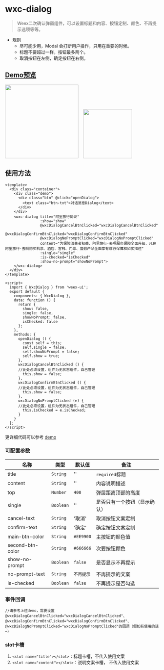 # wxc-dialog 

> Weex二次确认弹窗组件，可以设置标题和内容、按钮定制、颜色、不再提示选项等等。

- 规则
   - 尽可能少用，Modal 会打断用户操作，只用在重要的时候。
   - 标题不要超过一样，按钮最多两个。
   - 取消按钮在左侧，确定按钮在右侧。
 

## [Demo预览](https://h5.m.taobao.com/trip/wxc-dialog/index.html?_wx_tpl=https%3A%2F%2Fh5.m.taobao.com%2Ftrip%2Fwxc-dialog%2Fdemo%2Findex.native-min.js)
<img src="https://gw.alipayobjects.com/zos/rmsportal/qastXqTFLQMoCDjYoeRc.gif" width="240"/>&nbsp;&nbsp;&nbsp;&nbsp;<img src="http://gtms03.alicdn.com/tfs/TB1Oa09SpXXXXbiXVXXXXXXXXXX-200-200.png" width="160"/>

## 使用方法

```vue
<template>
  <div class="container">
    <div class="demo">
      <div class="btn" @click="openDialog">
        <text class="btn-txt">对话消息Dialog</text>
      </div>
    </div>
    <wxc-dialog title="阿里旅行协议"
                :show="show"
                @wxcDialogCancelBtnClicked="wxcDialogCancelBtnClicked"
                @wxcDialogConfirmBtnClicked="wxcDialogConfirmBtnClicked"
                @wxcDialogNoPromptClicked="wxcDialogNoPromptClicked"
                content="为保障消费者权益，阿里旅行·去啊服务保障全面升级，凡在阿里旅行·去啊购买机票、酒店、客栈、门票、度假产品全面享有成行保障和如实描述"
                :single="single"
                :is-checked="isChecked"
                :show-no-prompt="showNoPrompt">
    </wxc-dialog>
  </div>
</template>

<script>
  import { WxcDialog } from 'weex-ui';
  export default {
    components: { WxcDialog },
    data: function () {
      return {
        show: false,
        single: false,
        showNoPrompt: false,
        isChecked: false
      };
    },
    methods: {
      openDialog () {
        const self = this;
        self.single = false;
        self.showNoPrompt = false;
        self.show = true;
      },
      wxcDialogCancelBtnClicked () {
      //此处必须设置，组件为无状态组件，自己管理
        this.show = false;
      },
      wxcDialogConfirmBtnClicked () {
      //此处必须设置，组件为无状态组件，自己管理
        this.show = false;
      },
      wxcDialogNoPromptClicked (e) {
      //此处必须设置，组件为无状态组件，自己管理
        this.isChecked = e.isChecked;
      }
    }
  };
</script>

```

更详细代码可以参考 [demo](https://github.com/alibaba/weex-ui/blob/master/example/dialog/index.vue)

### 可配置参数

| 名称      | 类型     | 默认值   | 备注  |
|-------------|------------|--------|-----|
| title | `String` | '' | `required`标题 |
| content | `String` | '' | 内容说明描述 |
| top | `Number` | `400` |  弹层距离顶部的高度 |
| single | `Boolean` | '' |  是否只有一个按钮（显示确认） |
| cancel-text | `String` | '取消' |  取消按钮文案定制 |
| confirm-text | `String` | '确定' |  确定按钮文案定制 |
| main-btn-color | `String` | `#EE9900` |  主按钮的颜色值 |
| second-btn-color | `String` | `#666666` |  次要按钮颜色 |
| show-no-prompt | `Boolean` | `false` |  是否显示不再提示 |
| no-prompt-text | `String` | `不再提示` |  不再提示的文案 |
| is-checked | `Boolean` | `false` |  不再提示是否勾选 |


### 事件回调

```
//请参考上述demo，需要设置
@wxcDialogCancelBtnClicked="wxcDialogCancelBtnClicked"、
@wxcDialogConfirmBtnClicked="wxcDialogConfirmBtnClicked"、
@wxcDialogNoPromptClicked="wxcDialogNoPromptClicked"的回调（假如有使用的话~）
```

### slot卡槽
1. `<slot name="title"></slot>`：标题卡槽，不传入使用文案
2. `<slot name="content"></slot>`：说明文案卡槽， 不传入使用文案

